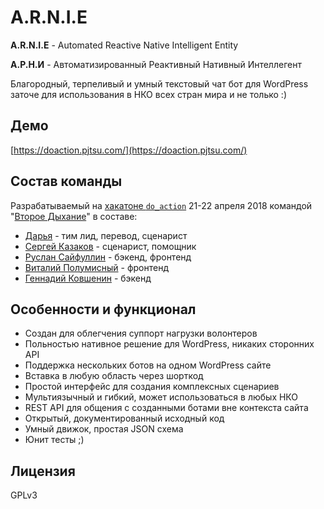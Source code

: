 # A.R.N.I.E


**A.R.N.I.E** - Automated Reactive Native Intelligent Entity

**А.Р.Н.И** - Автоматизированный Реактивный Нативный Интеллегент

Благородный, терпеливый и умный текстовый чат бот для WordPress заточе для использования в НКО всех стран мира и не только :)

## Демо

[https://doaction.pjtsu.com/](https://doaction.pjtsu.com/)

## Состав команды

Разрабатываемый на [хакатоне `do_action`](https://doaction.te-st.ru/) 21-22 апреля 2018 командой "[Второе Дыхание](https://www.facebook.com/vtd.fond/)" в составе:

 - [Дарья](#) - тим лид, перевод, сценарист
 - [Сергей Казаков](#) - сценарист, помощник
 - [Руслан Сайфуллин](#) - бэкенд, фронтенд
 - [Виталий Полумисный](#) - фронтенд
 - [Геннадий Ковшенин](https://codeseekah.com) - бэкенд
 
## Особенности и функционал

 - Создан для облегчения суппорт нагрузки волонтеров
 - Польностью нативное решение для WordPress, никаких сторонних API
 - Поддержка нескольких ботов на одном WordPress сайте
 - Вставка в любую область через шорткод
 - Простой интерфейс для создания комплексных сценариев
 - Мультиязычный и гибкий, может использоваться в любых НКО
 - REST API для общения с созданными ботами вне контекста сайта
 - Открытый, документированный исходный код
 - Умный движок, простая JSON схема
 - Юнит тесты ;)

## Лицензия

GPLv3
